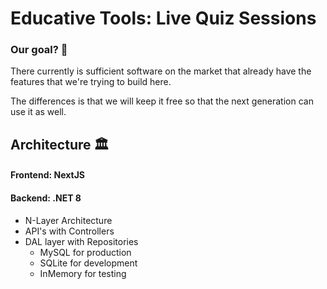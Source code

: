 # Educative Tools: Live Quiz Sessions
### Our goal? 🥅
There currently is sufficient software on the market that already have the features that we're trying to build here.

The differences is that we will keep it free so that the next generation can use it as well.

## Architecture 🏛️
#### Frontend: NextJS
#### Backend: .NET 8
- N-Layer Architecture
- API's with Controllers
- DAL layer with Repositories
  - MySQL for production
  - SQLite for development
  - InMemory for testing
